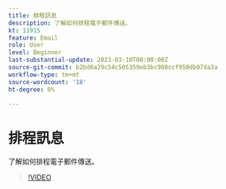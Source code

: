 ```yaml
---
title: 排程訊息
description: 了解如何排程電子郵件傳送。
kt: 11915
feature: Email
role: User
level: Beginner
last-substantial-update: 2023-03-10T00:00:00Z
source-git-commit: b2bd6a29c54c505359eb3bc908ccf950db07da3a
workflow-type: tm+mt
source-wordcount: '18'
ht-degree: 0%

---
```



# 排程訊息

了解如何排程電子郵件傳送。

>[!VIDEO](https://video.tv.adobe.com/v/3415919/?quality=12)
